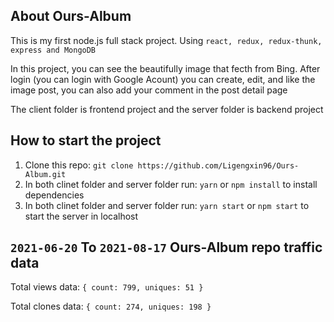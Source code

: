## About Ours-Album

This is my first node.js full stack project. Using `react, redux, redux-thunk, express and MongoDB`

In this project, you can see the beautifully image that fecth from Bing. After login (you can login with Google Acount)
you can create, edit, and like the image post, you can also add your comment in the post detail page

The client folder is frontend project and the server folder is backend project

## How to start the project

1. Clone this repo: `git clone https://github.com/Ligengxin96/Ours-Album.git`
2. In both clinet folder and server folder run: `yarn` or `npm install` to install dependencies
3. In both clinet folder and server folder run: `yarn start` or `npm start` to start the server in localhost

## `2021-06-20` To `2021-08-17` Ours-Album repo traffic data

Total views data: `{ count: 799, uniques: 51 }`

Total clones data: `{ count: 274, uniques: 198 }`



